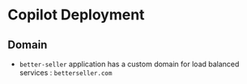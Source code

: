 # Copilot Deployment

## Domain

- `better-seller` application has a custom domain for load balanced services : `betterseller.com`
